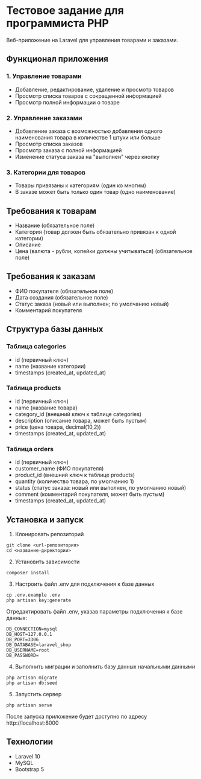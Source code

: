 # Тестовое задание для программиста PHP

Веб-приложение на Laravel для управления товарами и заказами.

## Функционал приложения

### 1. Управление товарами
- Добавление, редактирование, удаление и просмотр товаров
- Просмотр списка товаров с сокращенной информацией
- Просмотр полной информации о товаре

### 2. Управление заказами
- Добавление заказа с возможностью добавления одного наименования товара в количестве 1 штуки или больше
- Просмотр списка заказов
- Просмотр заказа с полной информацией
- Изменение статуса заказа на "выполнен" через кнопку

### 3. Категории для товаров
- Товары привязаны к категориям (один ко многим)
- В заказе может быть только один товар (одно наименование)

## Требования к товарам
- Название (обязательное поле)
- Категория (товар должен быть обязательно привязан к одной категории)
- Описание
- Цена (валюта - рубли, копейки должны учитываться) (обязательное поле)

## Требования к заказам
- ФИО покупателя (обязательное поле)
- Дата создания (обязательное поле)
- Статус заказа (новый или выполнен; по умолчанию новый)
- Комментарий покупателя

## Структура базы данных

### Таблица categories
- id (первичный ключ)
- name (название категории)
- timestamps (created_at, updated_at)

### Таблица products
- id (первичный ключ)
- name (название товара)
- category_id (внешний ключ к таблице categories)
- description (описание товара, может быть пустым)
- price (цена товара, decimal(10,2))
- timestamps (created_at, updated_at)

### Таблица orders
- id (первичный ключ)
- customer_name (ФИО покупателя)
- product_id (внешний ключ к таблице products)
- quantity (количество товара, по умолчанию 1)
- status (статус заказа: новый или выполнен, по умолчанию новый)
- comment (комментарий покупателя, может быть пустым)
- timestamps (created_at, updated_at)

## Установка и запуск

1. Клонировать репозиторий
```
git clone <url-репозитория>
cd <название-директории>
```

2. Установить зависимости
```
composer install
```

3. Настроить файл .env для подключения к базе данных
```
cp .env.example .env
php artisan key:generate
```
Отредактировать файл .env, указав параметры подключения к базе данных:
```
DB_CONNECTION=mysql
DB_HOST=127.0.0.1
DB_PORT=3306
DB_DATABASE=laravel_shop
DB_USERNAME=root
DB_PASSWORD=
```

4. Выполнить миграции и заполнить базу данных начальными данными
```
php artisan migrate
php artisan db:seed
```

5. Запустить сервер
```
php artisan serve
```

После запуска приложение будет доступно по адресу http://localhost:8000

## Технологии
- Laravel 10
- MySQL
- Bootstrap 5 